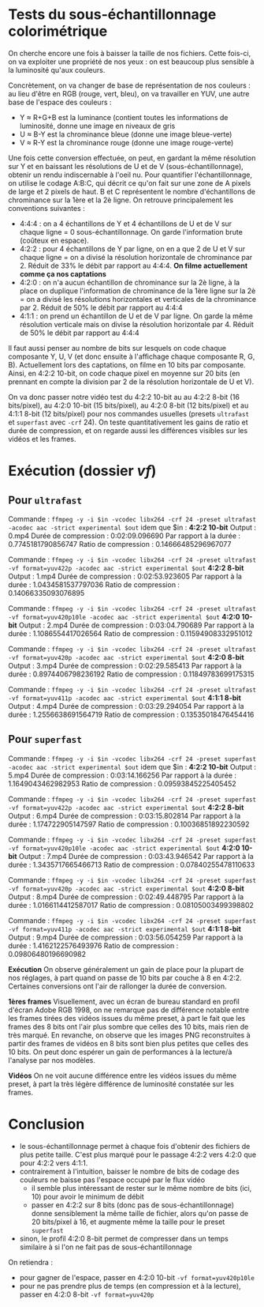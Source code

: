 Tests du sous-échantillonnage colorimétrique
===
On cherche encore une fois à baisser la taille de nos fichiers. Cette fois-ci, on va exploiter une propriété de nos yeux : on est beaucoup plus sensible à la luminosité qu'aux couleurs.

Concrètement, on va changer de base de représentation de nos couleurs : au lieu d'être en RGB (rouge, vert, bleu), on va travailler en YUV, une autre base de l'espace des couleurs :
- Y ≈ R+G+B est la luminance (contient toutes les informations de luminosité, donne une image en niveaux de gris
- U ≈ B-Y est la chrominance bleue (donne une image bleue-verte)
- V ≈ R-Y est la chrominance rouge (donne une image rouge-verte)

Une fois cette conversion effectuée, on peut, en gardant la même résolution sur Y et en baissant les résolutions de U et de V (sous-échantillonnage), obtenir un rendu indiscernable à l'oeil nu. Pour quantifier l'échantillonnage, on utilise le codage A:B:C, qui décrit ce qu'on fait sur une zone de A pixels de large et 2 pixels de haut. B et C représentent le nombre d'échantillons de chrominance sur la 1ère et la 2è ligne. On retrouve principalement les conventions suivantes :
- 4:4:4 : on a 4 échantillons de Y et 4 échantillons de U et de V sur chaque ligne = 0 sous-échantillonnage. On garde l'information brute (coûteux en espace).
- 4:2:2 : pour 4 échantillons de Y par ligne, on en a que 2 de U et V sur chaque ligne = on a divisé la résolution horizontale de chrominance par 2. Réduit de 33% le débit par rapport au 4:4:4. **On filme actuellement comme ça nos captations**
- 4:2:0 : on n'a aucun échantillon de chrominance sur la 2è ligne, à la place on duplique l'information de chrominance de la 1ère ligne sur la 2è = on a divisé les résolutions horizontales et verticales de la chrominance par 2. Réduit de 50% le débit par rapport au 4:4:4
- 4:1:1 : on prend un échantillon de U et de V par ligne. On garde la même résolution verticale mais on divise la résolution horizontale par 4. Réduit de 50% le débit par rapport au 4:4:4

Il faut aussi penser au nombre de bits sur lesquels on code chaque composante Y, U, V (et donc ensuite à l'affichage chaque composante R, G, B). Actuellement lors des captations, on filme en 10 bits par composante. Ainsi, en 4:2:2 10-bit, on code chaque pixel en moyenne sur 20 bits (en prennant en compte la division par 2 de la résolution horizontale de U et V).

On va donc passer notre vidéo test du 4:2:2 10-bit au au 4:2:2 8-bit (16 bits/pixel), au 4:2:0 10-bit (15 bits/pixel), au 4:2:0 8-bit (12 bits/pixel) et au 4:1:1 8-bit (12 bits/pixel) pour nos commandes usuelles (presets `ultrafast` et `superfast` avec `-crf` 24). On teste quantitativement les gains de ratio et durée de compression, et on regarde aussi les différences visibles sur les vidéos et les frames.

Exécution (dossier _vf_)
===
Pour `ultrafast`
---

Commande : `ffmpeg -y -i $in -vcodec libx264 -crf 24 -preset ultrafast -acodec aac -strict experimental $out` idem que $in : **4:2:2 10-bit**
Output : 0.mp4
Durée de compression : 0:02:09.096690
Par rapport à la durée : 0.7745181790856747
Ratio de compression : 0.14666485296967077

Commande : `ffmpeg -y -i $in -vcodec libx264 -crf 24 -preset ultrafast -vf format=yuv422p -acodec aac -strict experimental $out` **4:2:2 8-bit**
Output : 1.mp4
Durée de compression : 0:02:53.923605
Par rapport à la durée : 1.0434581537797036
Ratio de compression : 0.14066335093076895

Commande : `ffmpeg -y -i $in -vcodec libx264 -crf 24 -preset ultrafast -vf format=yuv420p10le -acodec aac -strict experimental $out` **4:2:0 10-bit**
Output : 2.mp4
Durée de compression : 0:03:04.790689
Par rapport à la durée : 1.1086554417026564
Ratio de compression : 0.11594908332951012

Commande : `ffmpeg -y -i $in -vcodec libx264 -crf 24 -preset ultrafast -vf format=yuv420p -acodec aac -strict experimental $out` **4:2:0 8-bit**
Output : 3.mp4
Durée de compression : 0:02:29.585413
Par rapport à la durée : 0.8974406798236192
Ratio de compression : 0.11849783699175315

Commande : `ffmpeg -y -i $in -vcodec libx264 -crf 24 -preset ultrafast -vf format=yuv411p -acodec aac -strict experimental $out` **4:1:1 8-bit**
Output : 4.mp4
Durée de compression : 0:03:29.294054
Par rapport à la durée : 1.2556638691564719
Ratio de compression : 0.13535018476454416

Pour `superfast`
---

Commande : `ffmpeg -y -i $in -vcodec libx264 -crf 24 -preset superfast -acodec aac -strict experimental $out` idem que $in : **4:2:2 10-bit**
Output : 5.mp4
Durée de compression : 0:03:14.166256
Par rapport à la durée : 1.1649043462982953
Ratio de compression : 0.09593845225405452

Commande : `ffmpeg -y -i $in -vcodec libx264 -crf 24 -preset superfast -vf format=yuv422p -acodec aac -strict experimental $out` **4:2:2 8-bit**
Output : 6.mp4
Durée de compression : 0:03:15.802814
Par rapport à la durée : 1.174722905147597
Ratio de compression : 0.10036851892230592

Commande : `ffmpeg -y -i $in -vcodec libx264 -crf 24 -preset superfast -vf format=yuv420p10le -acodec aac -strict experimental $out` **4:2:0 10-bit**
Output : 7.mp4
Durée de compression : 0:03:43.946542
Par rapport à la durée : 1.3435717665466713
Ratio de compression : 0.07840255478110633

Commande : `ffmpeg -y -i $in -vcodec libx264 -crf 24 -preset superfast -vf format=yuv420p -acodec aac -strict experimental $out` **4:2:0 8-bit**
Output : 8.mp4
Durée de compression : 0:02:49.448795
Par rapport à la durée : 1.0166114412587017
Ratio de compression : 0.08105003499398802

Commande : `ffmpeg -y -i $in -vcodec libx264 -crf 24 -preset superfast -vf format=yuv411p -acodec aac -strict experimental $out` **4:1:1 8-bit**
Output : 9.mp4
Durée de compression : 0:03:56.054259
Par rapport à la durée : 1.4162122576493976
Ratio de compression : 0.09806480196690982

**Exécution** On observe généralement un gain de place pour la plupart de nos réglages, à part quand on passe de 10 bits par couche à 8 en 4:2:2. Certaines conversions ont l'air de rallonger la durée de conversion.

**1ères frames** Visuellement, avec un écran de bureau standard en profil d'écran Adobe RGB 1998, on ne remarque pas de différence notable entre les frames tirées des vidéos issues du même preset, à part le fait que les frames des 8 bits ont l'air plus sombre que celles des 10 bits, mais rien de très marqué. En revanche, on observe que les images PNG reconstruites à partir des frames de vidéos en 8 bits sont bien plus petites que celles des 10 bits. On peut donc espérer un gain de performances à la lecture/à l'analyse par nos modèles.

**Vidéos** On ne voit aucune différence entre les vidéos issues du même preset, à part la très légère différence de luminosité constatée sur les frames.

Conclusion
===
- le sous-échantillonnage permet à chaque fois d'obtenir des fichiers de plus petite taille. C'est plus marqué pour le passage 4:2:2 vers 4:2:0 que pour 4:2:2 vers 4:1:1.
- contrairement à l'intuition, baisser le nombre de bits de codage des couleurs ne baisse pas l'espace occupé par le flux vidéo
  - il semble plus intéressant de rester sur le même nombre de bits (ici, 10) pour avoir le minimum de débit
  - passer en 4:2:2 sur 8 bits (donc pas de sous-échantillonnage) donne sensiblement la même taille de fichier, alors qu'on passe de 20 bits/pixel à 16, et augmente même la taille pour le preset `superfast`
- sinon, le profil 4:2:0 8-bit permet de compresser dans un temps similaire à si l'on ne fait pas de sous-échantillonnage

On retiendra :
- pour gagner de l'espace, passer en 4:2:0 10-bit `-vf format=yuv420p10le`
- pour ne pas prendre plus de temps (en compression et à la lecture), passer en 4:2:0 8-bit `-vf format=yuv420p`


